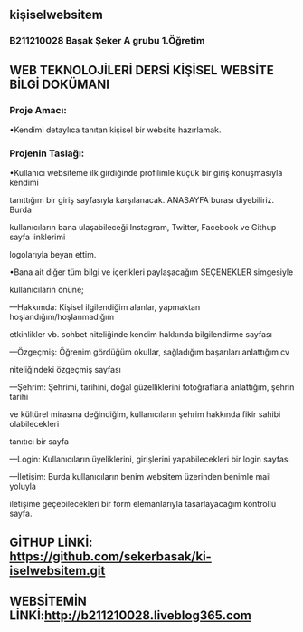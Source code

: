 ## kişiselwebsitem

### B211210028 Başak Şeker A grubu 1.Öğretim

 
## WEB TEKNOLOJİLERİ DERSİ KİŞİSEL WEBSİTE BİLGİ DOKÜMANI
    
       
### Proje Amacı:

 •Kendimi detaylıca tanıtan kişisel bir website hazırlamak.
 
### Projenin Taslağı:

 •Kullanıcı websiteme ilk girdiğinde profilimle küçük bir giriş konuşmasıyla kendimi 
 
tanıttığım bir giriş sayfasıyla karşılanacak. ANASAYFA burası diyebiliriz. Burda 

kullanıcıların bana ulaşabileceği Instagram, Twitter, Facebook ve Githup sayfa linklerimi

logolarıyla beyan ettim. 

 •Bana ait diğer tüm bilgi ve içerikleri paylaşacağım SEÇENEKLER simgesiyle 
 
kullanıcıların önüne;

 —Hakkımda: Kişisel ilgilendiğim alanlar, yapmaktan hoşlandığım/hoşlanmadığım 
 
etkinlikler vb. sohbet niteliğinde kendim hakkında bilgilendirme sayfası

 —Özgeçmiş: Öğrenim gördüğüm okullar, sağladığım başarıları anlattığım cv 
 
niteliğindeki özgeçmiş sayfası

 —Şehrim: Şehrimi, tarihini, doğal güzelliklerini fotoğraflarla anlattığım, şehrin tarihi 
 
ve kültürel mirasına değindiğim, kullanıcıların şehrim hakkında fikir sahibi olabilecekleri 

tanıtıcı bir sayfa

 —Login: Kullanıcıların üyeliklerini, girişlerini yapabilecekleri bir login sayfası
 
 —İletişim: Burda kullanıcıların benim websitem üzerinden benimle mail yoluyla 
 
iletişime geçebilecekleri bir form elemanlarıyla tasarlayacağım kontrollü sayfa.


## GİTHUP LİNKİ: https://github.com/sekerbasak/ki-iselwebsitem.git
## WEBSİTEMİN LİNKİ:http://b211210028.liveblog365.com
